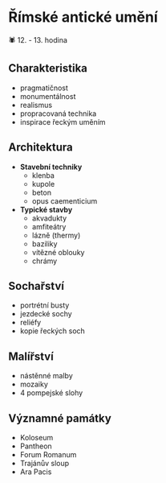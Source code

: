 # Římské antické umění

<aside>
🕷️ 12. - 13. hodina
</aside>

## Charakteristika
- pragmatičnost
- monumentálnost
- realismus
- propracovaná technika
- inspirace řeckým uměním

## Architektura
- **Stavební techniky**
    - klenba
    - kupole
    - beton
    - opus caementicium
- **Typické stavby**
    - akvadukty
    - amfiteátry
    - lázně (thermy)
    - baziliky
    - vítězné oblouky
    - chrámy

## Sochařství
- portrétní busty
- jezdecké sochy
- reliéfy
- kopie řeckých soch

## Malířství
- nástěnné malby
- mozaiky
- 4 pompejské slohy

## Významné památky
- Koloseum
- Pantheon
- Forum Romanum
- Trajánův sloup
- Ara Pacis
